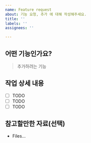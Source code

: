 ```yaml
---
name: Feature request
about: 기능 요청, 추가 에 대해 작성해주세요.
title: ''
labels: ''
assignees: ''

---
```


## 어떤 기능인가요?

> 추가하려는 기능

## 작업 상세 내용

- [ ] TODO
- [ ] TODO
- [ ] TODO

## 참고할만한 자료(선택)

- Files...
